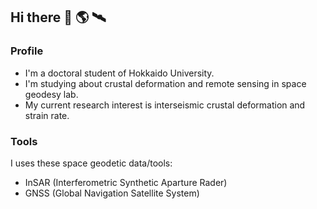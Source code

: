 ## Hi there 👋 🌎 🛰️

### Profile
- I'm a doctoral student of Hokkaido University.
- I'm studying about crustal deformation and remote sensing in space geodesy lab.
- My current research interest is interseismic crustal deformation and strain rate.
### Tools
I uses these space geodetic data/tools:
- InSAR (Interferometric Synthetic Aparture Rader)
- GNSS (Global Navigation Satellite System)
<!--
**nagaoka919/nagaoka919** is a ✨ _special_ ✨ repository because its `README.md` (this file) appears on your GitHub profile.

Here are some ideas to get you started:

- 🔭 I’m currently working on ...
- 🌱 I’m currently learning ...
- 👯 I’m looking to collaborate on ...
- 🤔 I’m looking for help with ...
- 💬 Ask me about ...
- 📫 How to reach me: ...
- 😄 Pronouns: ...
- ⚡ Fun fact: ...
-->
